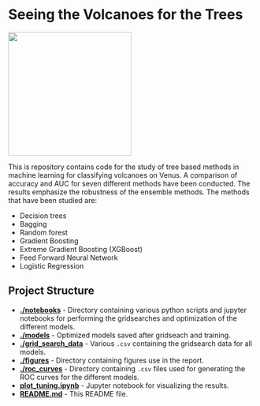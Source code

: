 # Seeing the Volcanoes for the Trees

<img src="https://upload.wikimedia.org/wikipedia/commons/0/0e/Venus_Rotation_Movie.gif" width="250">

This is repository contains code for the study of tree based methods in machine learning for classifying volcanoes on Venus. A comparison of accuracy and AUC for seven different methods have been conducted. The results emphasize the robustness of the ensemble methods. The methods that have been studied are:
- Decision trees
- Bagging
- Random forest
- Gradient Boosting
- Extreme Gradient Boosting (XGBoost)
- Feed Forward Neural Network
- Logistic Regression

## Project Structure
- **[./notebooks](./notebooks/)** - Directory containing various python scripts and jupyter notebooks for performing the gridsearches and optimization of the different models.
- **[./models](./models/)** - Optimized models saved after gridseach and training.
- **[./grid_search_data](./grid_search_data/)** - Various `.csv` containing the gridsearch data for all models. 
- **[./figures](./figures/)** - Directory containing figures use in the report. 
- **[./roc_curves](./roc_curves/)** - Directory containing `.csv` files used for generating the ROC curves for the different models. 
- **[plot_tuning.ipynb](./plot_tuning.ipynb)** - Jupyter notebook for visualizing the results.
- **[README.md](./README.md)** - This README file.


